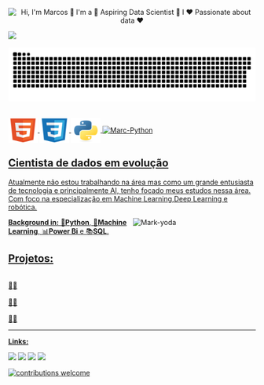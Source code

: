 <p align="center">
  <img src="https://github.com/MarcosConrado/MarcosConrado/raw/main/assets/header-github.gif" alt="Hi, I'm Marcos 👋 I'm a 🚀 Aspiring Data Scientist 🚀 I ❤️ Passionate about data ❤️">  
</p>

<div>
  
  <a href="https://github.com/MarcosConrado">
  <img height="250em" src="https://github-readme-stats.vercel.app/api?username=marcosconrado&show_icons=true&theme=dark&include_all_commits=true&count_private=true"/>
    
</div>
  
  <div> 
 
  ![Snake animation](https://github.com/MarcosConrado/MarcosConrado/blob/output/github-contribution-grid-snake.svg)
 
</div>
  
<div style="display: inline_block"><br>
  <img align="center" alt="Marc-HTML" height="50" width="60" src="https://raw.githubusercontent.com/devicons/devicon/master/icons/html5/html5-original.svg">
  <img align="center" alt="Marc-CSS" height="50" width="60" src="https://raw.githubusercontent.com/devicons/devicon/master/icons/css3/css3-original.svg">
  <img align="center" alt="Marc-Python" height="50" width="60" src="https://raw.githubusercontent.com/devicons/devicon/master/icons/python/python-original.svg">
  <img align="center" alt="Marc-Python" height="50" width="60" src="https://user-images.githubusercontent.com/63462988/132610420-b4041e7c-2a3f-430e-95a6-a5738841caa1.png">
</div>
 
  
## 
  

  
  
## Cientista de dados em evolução
  

  <p>Atualmente não estou trabalhando na área mas como um grande entusiasta de tecnologia e principalmente AI, tenho focado meus estudos nessa área.
   Com foco na especialização em Machine Learning,Deep Learning e robótica.</p>

  <div>
    <img align="right" alt="Mark-yoda" src="https://i.picasion.com/pic91/735db6c6f3263c04fa08a5f23b48c605.gif" hight= "150" width="250">
  </div>

**Background in:**  🐍**Python**, 🤖**Machine Learning**, 📊**Power Bi** e 📚**SQL**.
  
  


## Projetos:
  <br>🚧🚧</br>
  <br>🚧🚧</br>
  <br>🚧🚧</br>
  


---

**Links:**
  
<a href = "mailto:conradomarcos128@gmail.com"><img src="https://img.shields.io/badge/Gmail-D14836?style=for-the-badge&logo=gmail&logoColor=white"
 target="_blank"></a>
 <a href = "mailto:marcosconradi@hotmail.com"><img src="https://img.shields.io/badge/Microsoft_Outlook-0078D4?style=for-the-badge&logo=microsoft-outlook&logoColor=white"
 target="_blank"></a>
 <a href = "https://www.facebook.com/marcos.conrado.3152/"><img src="https://img.shields.io/badge/Facebook-1877F2?style=for-the-badge&logo=facebook&logoColor=white"
 target="_blank"></a>
 <a href = "https://www.linkedin.com/in/marcossconrado/"><img src="https://img.shields.io/badge/LinkedIn-0077B5?style=for-the-badge&logo=linkedin&logoColor=white"
 target="_blank"></a>

 [![contributions welcome](https://img.shields.io/badge/contributions-welcome-brightgreen.svg?style=flat)](https://github.com/marcosconrado/marcosconrado/issues)
